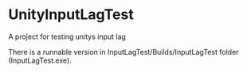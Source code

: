 # UnityInputLagTest
A project for testing unitys input lag


There is a runnable version in InputLagTest/Builds/InputLagTest folder (InputLagTest.exe).
